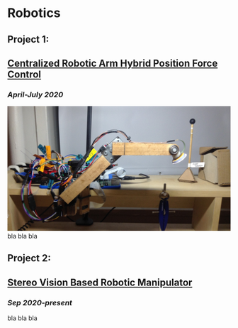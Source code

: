 # Robotics

## Project 1:
## [Centralized Robotic Arm Hybrid Position Force Control](https://github.com/SamoaChen/2-Linkages-Robotic-Arm-Hybrid-Position-Force-Control)                 
### *April-July 2020*
![](/images/Arm_Display_Final_with_Curtain_edited.jpg)
bla bla bla


## Project 2:
## [Stereo Vision Based Robotic Manipulator](https://github.com/SamoaChen/2-Linkages-Robotic-Arm-Hybrid-Position-Force-Control)                 
### *Sep 2020-present*
bla bla bla
